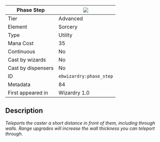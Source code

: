 | Phase Step |![](https://github.com/Electroblob77/Wizardry/blob/1.12.2/src/main/resources/assets/ebwizardry/textures/spells/ebwizardry:phase_step.png)|
|---|---|
| Tier | Advanced |
| Element | Sorcery |
| Type | Utility |
| Mana Cost | 35 |
| Continuous | No |
| Cast by wizards | No |
| Cast by dispensers | No |
| ID | `ebwizardry:phase_step` |
| Metadata | 84 |
| First appeared in | Wizardry 1.0 |
## Description
_Teleports the caster a short distance in front of them, including through walls. Range upgrades will increase the wall thickness you can teleport through._